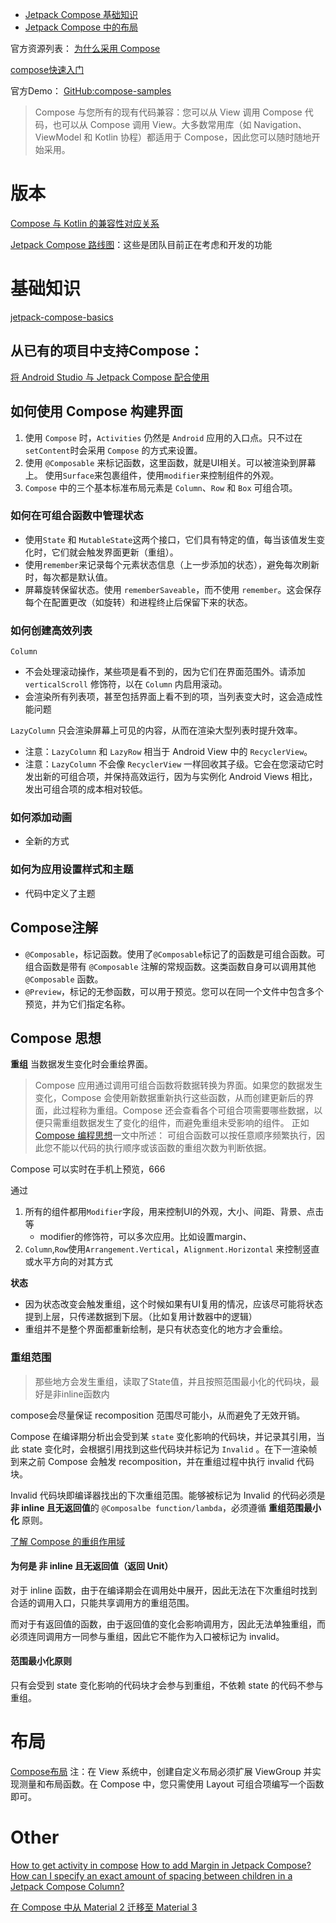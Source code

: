 * [Jetpack Compose 基础知识](https://developer.android.com/codelabs/jetpack-compose-basics#0)
* [Jetpack Compose 中的布局](https://developer.android.com/codelabs/jetpack-compose-layouts#0)

官方资源列表：
[为什么采用 Compose](https://developer.android.com/jetpack/compose/why-adopt)

[compose快速入门](https://developer.android.com/jetpack/compose/setup?hl=zh-cn)

官方Demo：
[GitHub:compose-samples](https://github.com/android/compose-samples)

> Compose 与您所有的现有代码兼容：您可以从 View 调用 Compose 代码，也可以从 Compose 调用 View。大多数常用库（如 Navigation、ViewModel 和 Kotlin 协程）都适用于 Compose，因此您可以随时随地开始采用。

# 版本
[Compose 与 Kotlin 的兼容性对应关系](https://developer.android.com/jetpack/androidx/releases/compose-kotlin?hl=zh-cn)

[Jetpack Compose 路线图](https://developer.android.com/jetpack/androidx/compose-roadmap?hl=zh-cn)：这些是团队目前正在考虑和开发的功能

# 基础知识

[jetpack-compose-basics](https://developer.android.com/codelabs/jetpack-compose-basics)

## 从已有的项目中支持Compose：

[将 Android Studio 与 Jetpack Compose 配合使用 ](https://developer.android.com/jetpack/compose/setup)

## 如何使用 Compose 构建界面

1. 使用 `Compose` 时，`Activities` 仍然是 `Android` 应用的入口点。只不过在`setContent`时会采用 `Compose` 的方式来设置。
2. 使用 `@Composable` 来标记函数，这里函数，就是UI相关。可以被渲染到屏幕上。 使用`Surface`来包裹组件，使用`modifier`来控制组件的外观。
3. `Compose` 中的三个基本标准布局元素是 `Column`、`Row` 和 `Box` 可组合项。

### 如何在可组合函数中管理状态

* 使用`State` 和 `MutableState`这两个接口，它们具有特定的值，每当该值发生变化时，它们就会触发界面更新（重组）。
* 使用`remember`来记录每个元素状态信息（上一步添加的状态），避免每次刷新时，每次都是默认值。
* 屏幕旋转保留状态。使用 `rememberSaveable`，而不使用 `remember`。这会保存每个在配置更改（如旋转）和进程终止后保留下来的状态。

### 如何创建高效列表
`Column` 

* 不会处理滚动操作，某些项是看不到的，因为它们在界面范围外。请添加 `verticalScroll` 修饰符，以在 `Column` 内启用滚动。
* 会渲染所有列表项，甚至包括界面上看不到的项，当列表变大时，这会造成性能问题

`LazyColumn` 只会渲染屏幕上可见的内容，从而在渲染大型列表时提升效率。

* 注意：`LazyColumn` 和 `LazyRow` 相当于 Android View 中的 `RecyclerView`。
* 注意：`LazyColumn` 不会像 `RecyclerView` 一样回收其子级。它会在您滚动它时发出新的可组合项，并保持高效运行，因为与实例化 Android Views
  相比，发出可组合项的成本相对较低。

### 如何添加动画

* 全新的方式

### 如何为应用设置样式和主题

* 代码中定义了主题

## Compose注解

* `@Composable`，标记函数。使用了`@Composable`标记了的函数是可组合函数。可组合函数是带有 `@Composable`
  注解的常规函数。这类函数自身可以调用其他 `@Composable` 函数。
* `@Preview`，标记的无参函数，可以用于预览。您可以在同一个文件中包含多个预览，并为它们指定名称。

## Compose 思想

**重组**
当数据发生变化时会重绘界面。

> Compose 应用通过调用可组合函数将数据转换为界面。如果您的数据发生变化，Compose 会使用新数据重新执行这些函数，从而创建更新后的界面，此过程称为重组。Compose 还会查看各个可组合项需要哪些数据，以便只需重组数据发生了变化的组件，而避免重组未受影响的组件。
> 正如 [Compose 编程思想](https://developer.android.com/jetpack/compose/mental-model#recomposition)一文中所述：
> 可组合函数可以按任意顺序频繁执行，因此您不能以代码的执行顺序或该函数的重组次数为判断依据。

Compose 可以实时在手机上预览，666

通过

1. 所有的组件都用`Modifier`字段，用来控制UI的外观，大小、间距、背景、点击等
   * modifier的修饰符，可以多次应用。比如设置margin、
2. `Column`,`Row`使用`Arrangement.Vertical`，`Alignment.Horizontal` 来控制竖直或水平方向的对其方式

**状态**

* 因为状态改变会触发重组，这个时候如果有UI复用的情况，应该尽可能将状态提到上层，只传递数据到下层。（比如复用计数器中的逻辑）
* 重组并不是整个界面都重新绘制，是只有状态变化的地方才会重绘。

### 重组范围

> 那些地方会发生重组，读取了State值，并且按照范围最小化的代码块，最好是非inline函数内

compose会尽量保证 recomposition 范围尽可能小，从而避免了无效开销。

Compose 在编译期分析出会受到某 `state` 变化影响的代码块，并记录其引用，当此 state 变化时，会根据引用找到这些代码块并标记为 `Invalid` 。在下一渲染帧到来之前 Compose 会触发 recomposition，并在重组过程中执行 invalid 代码块。

Invalid 代码块即编译器找出的下次重组范围。能够被标记为 Invalid 的代码必须是**非 inline 且无返回值**的 `@Composalbe function/lambda`，必须遵循 **重组范围最小化** 原则。

[了解 Compose 的重组作用域](https://jetpackcompose.cn/docs/principle/recompositionScope/)

#### 为何是 非 inline 且无返回值（返回 Unit）

对于 inline 函数，由于在编译期会在调用处中展开，因此无法在下次重组时找到合适的调用入口，只能共享调用方的重组范围。

而对于有返回值的函数，由于返回值的变化会影响调用方，因此无法单独重组，而必须连同调用方一同参与重组，因此它不能作为入口被标记为 invalid。

#### 范围最小化原则

只有会受到 state 变化影响的代码块才会参与到重组，不依赖 state 的代码不参与重组。



# 布局
[Compose布局](https://developer.android.com/codelabs/jetpack-compose-layouts)
注：在 View 系统中，创建自定义布局必须扩展 ViewGroup 并实现测量和布局函数。在 Compose 中，您只需使用 Layout 可组合项编写一个函数即可。

# Other

[How to get activity in compose](https://stackoverflow.com/questions/64675386/how-to-get-activity-in-compose)
[How to add Margin in Jetpack Compose?](https://stackoverflow.com/questions/62939473/how-to-add-margin-in-jetpack-compose)
[How can I specify an exact amount of spacing between children in a Jetpack Compose Column?](https://stackoverflow.com/questions/68200057/how-can-i-specify-an-exact-amount-of-spacing-between-children-in-a-jetpack-compo)

[在 Compose 中从 Material 2 迁移至 Material 3 ](https://developer.android.com/jetpack/compose/designsystems/material2-material3?hl=zh-cn)